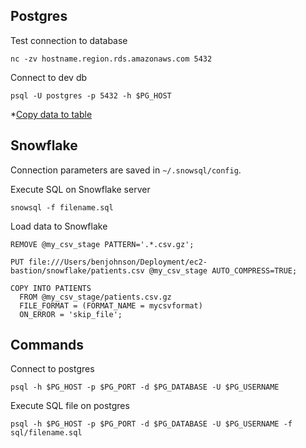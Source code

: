 ## Postgres
Test connection to database
```
nc -zv hostname.region.rds.amazonaws.com 5432
```

Connect to dev db
```
psql -U postgres -p 5432 -h $PG_HOST
```

*[Copy data to table](https://docs.aws.amazon.com/AmazonRDS/latest/UserGuide/PostgreSQL.Procedural.Importing.Copy.html)


## Snowflake
Connection parameters are saved in `~/.snowsql/config`.

Execute SQL on Snowflake server
```
snowsql -f filename.sql
```

Load data to Snowflake
```
REMOVE @my_csv_stage PATTERN='.*.csv.gz';

PUT file:///Users/benjohnson/Deployment/ec2-bastion/snowflake/patients.csv @my_csv_stage AUTO_COMPRESS=TRUE;

COPY INTO PATIENTS
  FROM @my_csv_stage/patients.csv.gz
  FILE_FORMAT = (FORMAT_NAME = mycsvformat)
  ON_ERROR = 'skip_file';
```
## Commands
Connect to postgres
```
psql -h $PG_HOST -p $PG_PORT -d $PG_DATABASE -U $PG_USERNAME
```

Execute SQL file on postgres
```
psql -h $PG_HOST -p $PG_PORT -d $PG_DATABASE -U $PG_USERNAME -f sql/filename.sql
```